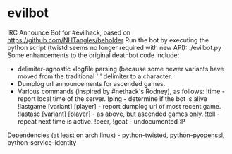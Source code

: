 # evilbot
IRC Announce Bot for #evilhack, based on https://github.com/NHTangles/beholder
Run the bot by executing the python script (twistd seems no longer required with new API):
 ./evilbot.py
Some enhancements to the original deathbot code include:
 - delimiter-agnostic xlogfile parsing (because some newer variants have moved
   from the traditional ':' delimiter to a <tab> character.
 - Dumplog url announcements for ascended games.
 - Various commands (inspired by #nethack's Rodney), as follows:
    !time - report local time of the server.
    !ping - determine if the bot is alive
    !lastgame [variant] [player] - report dumplog url of most recent game.
    !lastasc [variant] [player] - as above, but ascended games only.
    !tell <nick> <message> - repeat <message> next time <nick> is active.
    !beer, !goat - undocumented :P

Dependencies (at least on arch linux) - python-twisted, python-pyopenssl, python-service-identity
